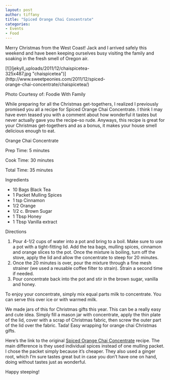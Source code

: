 ```yaml
---
layout: post
author: tiffany
title: "Spiced Orange Chai Concentrate"
categories: 
- Events
- Food
---
```


Merry Christmas from the West Coast! Jack and I arrived safely this weekend and have been keeping ourselves busy visiting the family and soaking in the fresh smell of Oregon air.

<div id="attachment_2956" style="width: 335px" class="wp-caption alignright">[![](jekyll_uploads/2011/12/chaispicetea-325x487.jpg "chaispicetea")](http://www.sweetpeonies.com/2011/12/spiced-orange-chai-concentrate/chaispicetea/)

Photo Courtesy of: Foodie With Family

</div>

While preparing for all the Christmas get-togethers, I realized I previously promised you all a recipe for Spiced Orange Chai Concentrate. I think I may have even teased you with a comment about how wonderful it tastes but never actually gave you the recipe–so rude. Anyways, this recipe is great for your Christmas get-togethers and as a bonus, it makes your house smell delicious enough to eat.

<div class="hrecipe"><span class="item">

Orange Chai Concentrate

</span>

Prep Time: <span class="preptime">5 minutes<span class="value-title" title="PT5M"></span></span>

Cook Time: <span class="cooktime">30 minutes<span class="value-title" title="PT30M"></span></span>

Total Time: <span class="duration">35 minutes<span class="value-title" title="PT35M"></span></span>

Ingredients

*   <span id="recipeseo-ingredient-0-amount" class="amount">10 Bags</span> <span id="recipeseo-ingredient-0-name" class="name">Black Tea</span>
*   <span id="recipeseo-ingredient-1-amount" class="amount">1 Packet</span> <span id="recipeseo-ingredient-1-name" class="name">Mulling Spices</span>
*   <span id="recipeseo-ingredient-2-amount" class="amount">1 tsp</span> <span id="recipeseo-ingredient-2-name" class="name">Cinnamon</span>
*   <span id="recipeseo-ingredient-3-amount" class="amount">1/2</span> <span id="recipeseo-ingredient-3-name" class="name">Orange</span>
*   <span id="recipeseo-ingredient-4-amount" class="amount">1/2 c.</span> <span id="recipeseo-ingredient-4-name" class="name">Brown Sugar</span>
*   <span id="recipeseo-ingredient-5-amount" class="amount">1 Tbsp</span> <span id="recipeseo-ingredient-5-name" class="name">Honey</span>
*   <span id="recipeseo-ingredient-6-amount" class="amount">1 Tbsp</span> <span id="recipeseo-ingredient-6-name" class="name">Vanilla extract</span>

Directions

1.  Pour 4-1/2 cups of water into a pot and bring to a boil. Make sure to use a pot with a tight-fitting lid. Add the tea bags, mulling spices, cinnamon and orange slices to the pot. Once the mixture is boiling, turn off the stove, apply the lid and allow the concentrate to steep for 20 minutes.
2.  Once the 20 minutes is over, pour the mixture through a fine mesh strainer (we used a reusable coffee filter to strain). Strain a second time if needed.
3.  Pour concentrate back into the pot and stir in the brown sugar, vanilla and honey.

</div>

To enjoy your concentrate, simply mix equal parts milk to concentrate. You can serve this over ice or with warmed milk.

We made jars of this for Christmas gifts this year. This can be a really easy and cute idea. Simply fill a mason jar with concentrate, apply the thin plate of the lid, cover with a scrap of Christmas fabric, then screw the outer part of the lid over the fabric. Tada! Easy wrapping for orange chai Christmas gifts.

Here’s the link to the original [Spiced Orange Chai Concentrate](http://www.foodiewithfamily.com/2011/11/03/spiced-orange-chai-concentrate/) recipe. The main difference is they used individual spices instead of one mulling packet. I chose the packet simply because it’s cheaper. They also used a ginger root, which I’m sure tastes great but in case you don’t have one on hand, doing without tastes just as wonderful.

Happy steeping!